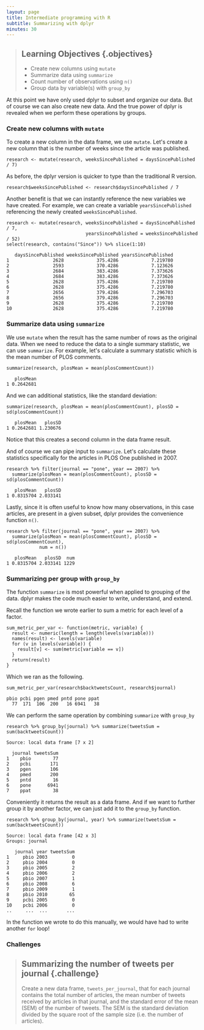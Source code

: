 ```yaml
---
layout: page
title: Intermediate programming with R
subtitle: Summarizing with dplyr
minutes: 30
---
```




> ## Learning Objectives {.objectives}
>
> *  Create new columns using `mutate`
> *  Summarize data using `summarize`
> *  Count number of observations using `n()`
> *  Group data by variable(s) with `group_by`








At this point we have only used dplyr to subset and organize our data.
But of course we can also create new data.
And the true power of dplyr is revealed when we perform these operations by groups.

### Create new columns with `mutate`

To create a new column in the data frame, we use `mutate`.
Let's create a new column that is the number of weeks since the article was published.


~~~{.r}
research <- mutate(research, weeksSincePublished = daysSincePublished / 7)
~~~

As before, the dplyr version is quicker to type than the traditional R version.


~~~{.r}
research$weeksSincePublished <- research$daysSincePublished / 7
~~~

Another benefit is that we can instantly reference the new variables we have created.
For example, we can create a variable `yearsSincePublished` referencing the newly created `weeksSincePublished`.


~~~{.r}
research <- mutate(research, weeksSincePublished = daysSincePublished / 7,
                             yearsSincePublished = weeksSincePublished / 52)
select(research, contains("Since")) %>% slice(1:10)
~~~



~~~{.output}
   daysSincePublished weeksSincePublished yearsSincePublished
1                2628            375.4286            7.219780
2                2593            370.4286            7.123626
3                2684            383.4286            7.373626
4                2684            383.4286            7.373626
5                2628            375.4286            7.219780
6                2628            375.4286            7.219780
7                2656            379.4286            7.296703
8                2656            379.4286            7.296703
9                2628            375.4286            7.219780
10               2628            375.4286            7.219780

~~~

### Summarize data using `summarize`

We use `mutate` when the result has the same number of rows as the original data.
When we need to reduce the data to a single summary statistic, we can use `summarize`.
For example, let's calculate a summary statistic which is the mean number of PLOS comments.


~~~{.r}
summarize(research, plosMean = mean(plosCommentCount))
~~~



~~~{.output}
   plosMean
1 0.2642681

~~~

And we can additional statistics, like the standard deviation:


~~~{.r}
summarize(research, plosMean = mean(plosCommentCount), plosSD = sd(plosCommentCount))
~~~



~~~{.output}
   plosMean   plosSD
1 0.2642681 1.230676

~~~

Notice that this creates a second column in the data frame result.

And of course we can pipe input to `summarize`.
Let's calculate these statistics specifically for the articles in PLOS One published in 2007.


~~~{.r}
research %>% filter(journal == "pone", year == 2007) %>%
  summarize(plosMean = mean(plosCommentCount), plosSD = sd(plosCommentCount))
~~~



~~~{.output}
   plosMean   plosSD
1 0.8315704 2.033141

~~~

Lastly, since it is often useful to know how many observations, in this case articles, are present in a given subset, dplyr provides the convenience function `n()`.


~~~{.r}
research %>% filter(journal == "pone", year == 2007) %>%
  summarize(plosMean = mean(plosCommentCount), plosSD = sd(plosCommentCount),
            num = n())
~~~



~~~{.output}
   plosMean   plosSD  num
1 0.8315704 2.033141 1229

~~~

### Summarizing per group with `group_by`

The function `summarize` is most powerful when applied to grouping of the data.
dplyr makes the code much easier to write, understand, and extend.

Recall the function we wrote earlier to sum a metric for each level of a factor.


~~~{.r}
sum_metric_per_var <- function(metric, variable) {
  result <- numeric(length = length(levels(variable)))
  names(result) <- levels(variable)
  for (v in levels(variable)) {
    result[v] <- sum(metric[variable == v])
  }
  return(result)
}
~~~

Which we ran as the following.


~~~{.r}
sum_metric_per_var(research$backtweetsCount, research$journal)
~~~



~~~{.output}
pbio pcbi pgen pmed pntd pone ppat 
  77  171  106  200   16 6941   38 

~~~

We can perform the same operation by combining `summarize` with `group_by`


~~~{.r}
research %>% group_by(journal) %>% summarize(tweetsSum = sum(backtweetsCount))
~~~



~~~{.output}
Source: local data frame [7 x 2]

  journal tweetsSum
1    pbio        77
2    pcbi       171
3    pgen       106
4    pmed       200
5    pntd        16
6    pone      6941
7    ppat        38

~~~

Conveniently it returns the result as a data frame.
And if we want to further group it by another factor, we can just add it to the `group_by` function.


~~~{.r}
research %>% group_by(journal, year) %>% summarize(tweetsSum = sum(backtweetsCount))
~~~



~~~{.output}
Source: local data frame [42 x 3]
Groups: journal

   journal year tweetsSum
1     pbio 2003         0
2     pbio 2004         0
3     pbio 2005         2
4     pbio 2006         2
5     pbio 2007         1
6     pbio 2008         6
7     pbio 2009         1
8     pbio 2010        65
9     pcbi 2005         0
10    pcbi 2006         0
..     ...  ...       ...

~~~

In the function we wrote to do this manually, we would have had to write another `for` loop!

### Challenges

> ## Summarizing the number of tweets per journal {.challenge}
>
> Create a new data frame, `tweets_per_journal`, that for each journal contains
> the total number of articles,
> the mean number of tweets received by articles in that journal,
> and the standard error of the mean (SEM) of the number of tweets.
> The SEM is the standard deviation divided by the square root of the sample size (i.e. the number of articles).



